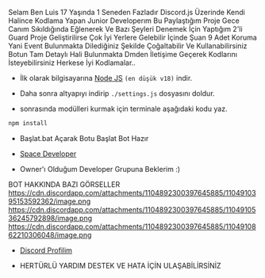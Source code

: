 Selam Ben Luis 17 Yaşında 1 Seneden Fazladır Discord.js Üzerinde Kendi Halince Kodlama Yapan Junior Developerım Bu Paylaştığım Proje Gece Canım Sıkıldığında Eğlenerek Ve Bazı Şeyleri Denemek İçin Yaptığım 2'li Guard Proje Geliştirilirse Çok İyi Yerlere Gelebilir İçinde Şuan 9 Adet Koruma Yani Event Bulunmakta Dilediğiniz Şekilde Çoğaltabilir Ve Kullanabilirsiniz Botun Tam Detaylı Hali Bulunmakta Dmden İletişime Geçerek Kodlarını İsteyebilirsiniz Herkese İyi Kodlamalar..

- İlk olarak bilgisayarına [Node JS](https://nodejs.org/en/) `(en düşük v18)` indir.

- Daha sonra altyapıyı indirip `./settings.js` dosyasını doldur.
- sonrasında modülleri kurmak için terminale aşağıdaki kodu yaz.

```diff
npm install
```
- Başlat.bat Açarak Botu Başlat Bot Hazır
 
 
 
- [Space Developer](https://discord.gg/gjjHmhTFhY)
- Owner'ı Olduğum Developer Grupuna Beklerim :)
 
 
 
 BOT HAKKINDA BAZI GÖRSELLER
https://cdn.discordapp.com/attachments/1104892300397645885/1104910395153592362/image.png
https://cdn.discordapp.com/attachments/1104892300397645885/1104910536245792898/image.png
https://cdn.discordapp.com/attachments/1104892300397645885/1104910862210306048/image.png


- [Discord Profilim](https://discord.com/users/727342003339395146)

- HERTÜRLÜ YARDIM DESTEK VE HATA İÇİN ULAŞABİLİRSİNİZ
